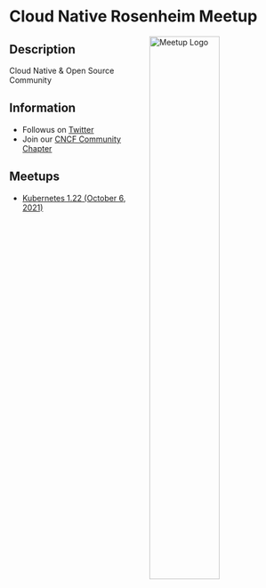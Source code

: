 # Cloud Native Rosenheim Meetup

<img width="50%" align="right" alt="Meetup Logo" src="https://secure.meetupstatic.com/photos/event/9/6/1/b/clean_497198427.jpeg">

## Description

<p>Cloud Native & Open Source Community</p>

## Information

- Followus on [Twitter](https://twitter.com/CloudNative_Ro)
- Join our [CNCF Community Chapter](https://community.cncf.io/rosenheim)

## Meetups

* [Kubernetes 1.22 (October 6, 2021)](meetups/kubernetes-1-22/README.md)
